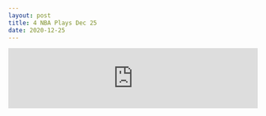 ```yaml
---
layout: post
title: 4 NBA Plays Dec 25
date: 2020-12-25
---
```


<div>
  <iframe title="4 NBA Plays Dec 25" height="122" width="100%" style="border: none;" scrolling="no" data-name="pb-iframe-player" src="https://www.podbean.com/media/player/39vmr-f5e6c3?from=pb6admin&download=1&version=1&auto=0&share=1&download=1&rtl=0&fonts=Helvetica&skin=1&pfauth=&btn-skin=107"></iframe>
</div>

